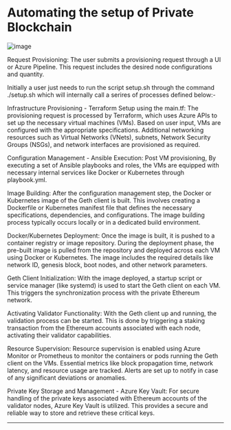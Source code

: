 # Automating the setup of Private Blockchain
![image](https://github.com/devgprime/NodeAutomationBlockchain/assets/131144462/08abad9b-eca9-4fcf-b764-b2f77149f61b)

Request Provisioning: The user submits a provisioning request through a UI or Azure Pipeline. This request includes the desired node configurations and quantity.

Initially a user just needs to run the script setup.sh through the command ./setup.sh which will internally call a serires of processes defined below:-

Infrastructure Provisioning - Terraform Setup using the main.tf: The provisioning request is processed by Terraform, which uses Azure APIs to set up the necessary virtual machines (VMs). Based on user input, VMs are configured with the appropriate specifications. Additional networking resources such as Virtual Networks (VNets), subnets, Network Security Groups (NSGs), and network interfaces are provisioned as required. 

Configuration Management - Ansible Execution: Post VM provisioning, By executing a set of Ansible playbooks and roles, the VMs are equipped with necessary internal services like Docker or Kubernetes through playbook.yml.

Image Building: After the configuration management step, the Docker or Kubernetes image of the Geth client is built. This involves creating a Dockerfile or Kubernetes manifest file that defines the necessary specifications, dependencies, and configurations. The image building process typically occurs locally or in a dedicated build environment.

Docker/Kubernetes Deployment: Once the image is built, it is pushed to a container registry or image repository. During the deployment phase, the pre-built image is pulled from the repository and deployed across each VM using Docker or Kubernetes. The image includes the required details like network ID, genesis block, boot nodes, and other network parameters.

Geth Client Initialization: With the image deployed, a startup script or service manager (like systemd) is used to start the Geth client on each VM. This triggers the synchronization process with the private Ethereum network.

Activating Validator Functionality: With the Geth client up and running, the validation process can be started. This is done by triggering a staking transaction from the Ethereum accounts associated with each node, activating their validator capabilities.

Resource Supervision: Resource supervision is enabled using Azure Monitor or Prometheus to monitor the containers or pods running the Geth client on the VMs. Essential metrics like block propagation time, network latency, and resource usage are tracked. Alerts are set up to notify in case of any significant deviations or anomalies.

Private Key Storage and Management - Azure Key Vault: For secure handling of the private keys associated with Ethereum accounts of the validator nodes, Azure Key Vault is utilized. This provides a secure and reliable way to store and retrieve these critical keys.

---------------------------------------------------------------------------------------------


